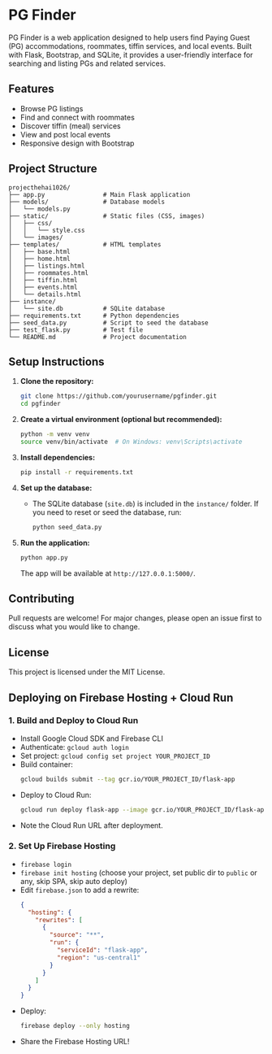 # PG Finder

PG Finder is a web application designed to help users find Paying Guest (PG) accommodations, roommates, tiffin services, and local events. Built with Flask, Bootstrap, and SQLite, it provides a user-friendly interface for searching and listing PGs and related services.

## Features
- Browse PG listings
- Find and connect with roommates
- Discover tiffin (meal) services
- View and post local events
- Responsive design with Bootstrap

## Project Structure
```
projecthehai1026/
├── app.py                # Main Flask application
├── models/               # Database models
│   └── models.py
├── static/               # Static files (CSS, images)
│   ├── css/
│   │   └── style.css
│   └── images/
├── templates/            # HTML templates
│   ├── base.html
│   ├── home.html
│   ├── listings.html
│   ├── roommates.html
│   ├── tiffin.html
│   ├── events.html
│   └── details.html
├── instance/
│   └── site.db           # SQLite database
├── requirements.txt      # Python dependencies
├── seed_data.py          # Script to seed the database
├── test_flask.py         # Test file
└── README.md             # Project documentation
```

## Setup Instructions

1. **Clone the repository:**
   ```bash
   git clone https://github.com/yourusername/pgfinder.git
   cd pgfinder
   ```

2. **Create a virtual environment (optional but recommended):**
   ```bash
   python -m venv venv
   source venv/bin/activate  # On Windows: venv\Scripts\activate
   ```

3. **Install dependencies:**
   ```bash
   pip install -r requirements.txt
   ```

4. **Set up the database:**
   - The SQLite database (`site.db`) is included in the `instance/` folder. If you need to reset or seed the database, run:
     ```bash
     python seed_data.py
     ```

5. **Run the application:**
   ```bash
   python app.py
   ```
   The app will be available at `http://127.0.0.1:5000/`.

## Contributing
Pull requests are welcome! For major changes, please open an issue first to discuss what you would like to change.

## License
This project is licensed under the MIT License. 

## Deploying on Firebase Hosting + Cloud Run

### 1. Build and Deploy to Cloud Run

- Install Google Cloud SDK and Firebase CLI
- Authenticate: `gcloud auth login`
- Set project: `gcloud config set project YOUR_PROJECT_ID`
- Build container:
  ```sh
  gcloud builds submit --tag gcr.io/YOUR_PROJECT_ID/flask-app
  ```
- Deploy to Cloud Run:
  ```sh
  gcloud run deploy flask-app --image gcr.io/YOUR_PROJECT_ID/flask-app --platform managed --region us-central1 --allow-unauthenticated
  ```
- Note the Cloud Run URL after deployment.

### 2. Set Up Firebase Hosting

- `firebase login`
- `firebase init hosting` (choose your project, set public dir to `public` or any, skip SPA, skip auto deploy)
- Edit `firebase.json` to add a rewrite:
  ```json
  {
    "hosting": {
      "rewrites": [
        {
          "source": "**",
          "run": {
            "serviceId": "flask-app",
            "region": "us-central1"
          }
        }
      ]
    }
  }
  ```
- Deploy:
  ```sh
  firebase deploy --only hosting
  ```
- Share the Firebase Hosting URL! 